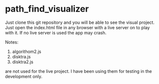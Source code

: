 # path_find_visualizer

Just clone this git repository and you will be able to
see the visual project.
Just open the index.html file in any browser with a live server on to play with it.
If no live server is used the app may crash.

Notes:

1. algorithom2.js
2. disktra.js 
3. disktra2.js 

are not used for the live project. I have been using them for testing in the development only.
